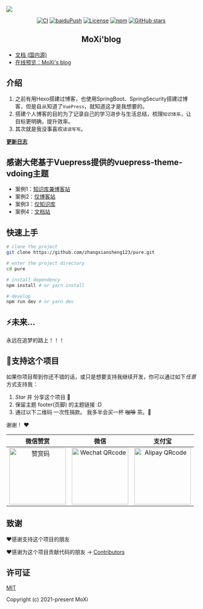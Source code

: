 ![](docs/.vuepress/public/img/myblog.png)
<p align="center">
  <a href="https://github.com/xugaoyi/vuepress-theme-vdoing/actions?query=workflow%3ACI"><img src="https://github.com/xugaoyi/vuepress-theme-vdoing/workflows/CI/badge.svg" alt="CI"></a>
  <a href="https://github.com/xugaoyi/vuepress-theme-vdoing/actions?query=workflow%3AbaiduPush"><img src="https://github.com/xugaoyi/vuepress-theme-vdoing/workflows/baiduPush/badge.svg" alt="baiduPush"></a>
  <a href="https://github.com/zhangxiansheng123/pure/blob/main/LICENSE"><img src="https://img.shields.io/github/license/zhangxiansheng123/pure.git?style=social" alt="License"></a>
  <a href="https://www.npmjs.com/package/vuepress-theme-vdoing"><img alt="npm" src="https://img.shields.io/npm/v/vuepress-theme-vdoing"></a>
  <a href="https://github.com/xugaoyi/vuepress-theme-vdoing/stargazers"><img src="https://img.shields.io/github/stars/xugaoyi/vuepress-theme-vdoing?logo=ReverbNation&logoColor=rgba(255,255,255,.6)" alt="GitHub stars"></a>



</p>

<h2 align="center">MoXi'blog</h2>

* [文档 (国内源)](https://threewhite.top/)
* [在线预览：MoXi's blog](https://threewhite.top/)


## 介绍
1. 之前有用Hexo搭建过博客，也使用SpringBoot、SpringSecurity搭建过博客，但是自从知道了`VuePress`，就知道这才是我想要的。
2. 搭建个人博客的目的为了记录自己的学习进步与生活总结，梳理`知识体系`，让目标更明确，提升效率。
3. 其次就是我没事喜欢`读读写写`。

[**更新日志**](https://github.com/zhangxiansheng123/pure/releases)

## 感谢大佬基于Vuepress提供的vuepress-theme-vdoing主题
* 案例1：[知识库兼博客站](https://xugaoyi.com/)
* 案例2：[仅博客站](https://xugaoyi.github.io/vdoing-demo-blog/)
* 案例3：[仅知识库](https://xugaoyi.github.io/vdoing-demo-repository/)
* 案例4：[文档站](https://xugaoyi.github.io/vuepress-theme-vdoing-doc/)

## 快速上手

```bash
# clone the project
git clone https://github.com/zhangxiansheng123/pure.git

# enter the project directory
cd pure

# install dependency
npm install # or yarn install

# develop
npm run dev # or yarn dev
```
## ⚡️未来...
永远在追梦的路上！！！

## :sparkling_heart:支持这个项目

如果你项目帮到你还不错的话，或只是想要支持我继续开发，你可以通过如下*任意* 方式支持我：

1. *Star* 并 分享这个项目 :rocket:
2. 保留主题 footer(页脚) 的主题链接 :D
3. 通过以下二维码 一次性捐款。 我多半会买一杯 ~~咖啡~~ 茶。:tea:

谢谢！ :heart:

| 微信赞赏 | 微信 | 支付宝 |
| :---: | :---: | :---: |
| <img src="https://elite-file.oss-cn-shanghai.aliyuncs.com/pay/%E5%BE%AE%E4%BF%A1%E8%B5%9E%E8%B5%8F%E7%A0%81.jpg" alt="赞赏码" width=150> | <img src="https://elite-file.oss-cn-shanghai.aliyuncs.com/pay/%E5%BE%AE%E4%BF%A1%E6%94%B6%E6%AC%BE%E7%A0%81.jpg" alt="Wechat QRcode" width=150>| <img src="https://elite-file.oss-cn-shanghai.aliyuncs.com/pay/%E6%94%AF%E4%BB%98%E5%AE%9D%E6%94%B6%E6%AC%BE.png" alt="Alipay QRcode" width=150> |

<!-- 二维码没有正常显示？点 [这里😎](https://doc.xugaoyi.com/pages/1b12ed/) -->

## 致谢
:heart:感谢支持这个项目的朋友

:heart:感谢为这个项目贡献代码的朋友 → [Contributors](https://github.com/xugaoyi/vuepress-theme-vdoing)
<!-- <img src="https://cdn.jsdelivr.net/gh/xugaoyi/image_store@master/blog/qrcode.zdqv9mlfc0g.jpg"  style="width:30%;" /> -->

## 许可证
[MIT](https://github.com/zhangxiansheng123/pure/blob/main/LICENSE)

Copyright (c) 2021-present MoXi
